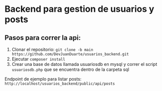 # Backend para gestion de usuarios y posts

## Pasos para correr la api:

1. Clonar el repositorio: ```git clone -b main https://github.com/DevJuanDuarte/usuarios_backend.git```
2. Ejecutar ```composer install```
3. Crear una base de datos llamada usuariosdb en mysql y correr el script ```usuariosdb.php``` que se encuentra dentro de la carpeta sql


Endpoint de ejemplo para listar posts: ```http://localhost/usuarios_backend/public/api/posts```